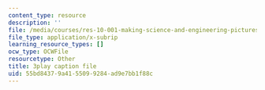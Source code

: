 ```yaml
---
content_type: resource
description: ''
file: /media/courses/res-10-001-making-science-and-engineering-pictures-a-practical-guide-to-presenting-your-work-spring-2016/55bd84379a4155099284ad9e7bb1f88c_17VFTJvgBlY.vtt
file_type: application/x-subrip
learning_resource_types: []
ocw_type: OCWFile
resourcetype: Other
title: 3play caption file
uid: 55bd8437-9a41-5509-9284-ad9e7bb1f88c
---
```

